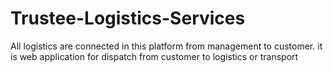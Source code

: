 # Trustee-Logistics-Services
All logistics are connected in this platform from management to customer. it is  web application for dispatch from customer to logistics or transport
